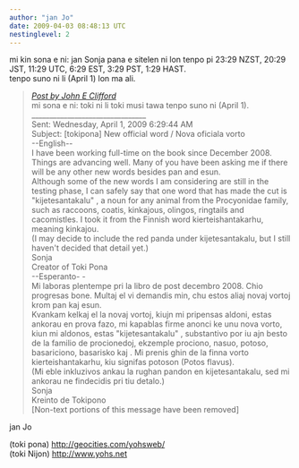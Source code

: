 ```yaml
---
author: "jan Jo"
date: 2009-04-03 08:48:13 UTC
nestinglevel: 2
---
```

mi kin sona e ni: jan Sonja pana e sitelen ni lon tenpo pi 23:29 NZST, 20:29 JST, 11:29 UTC, 6:29 EST, 3:29 PST, 1:29 HAST.  
tenpo suno ni li (April 1) lon ma ali.  

> [_Post by John E Clifford_](/05unm1ly/new-official-word-nova-oficiala-vorto#post4)  
> mi sona e ni: toki ni li toki musi tawa tenpo suno ni (April 1).  
> \_\_\_\_\_\_\_\_\_\_\_\_\_\_\_\_\_\_\_\_\_\_\_\_\_\_\_\_\_\_\_\_  
> Sent: Wednesday, April 1, 2009 6:29:44 AM  
> Subject: \[tokipona\] New official word / Nova oficiala vorto  
> \--English--  
> I have been working full-time on the book since December 2008. Things are advancing well. Many of you have been asking me if there will be any other new words besides pan and esun.  
> Although some of the new words I am considering are still in the testing phase, I can safely say that one word that has made the cut is "kijetesantakalu" , a noun for any animal from the Procyonidae family, such as raccoons, coatis, kinkajous, olingos, ringtails and cacomistles. I took it from the Finnish word kierteishantakarhu, meaning kinkajou.  
> (I may decide to include the red panda under kijetesantakalu, but I still haven't decided that detail yet.)  
> Sonja  
> Creator of Toki Pona  
> \--Esperanto- -  
> Mi laboras plentempe pri la libro de post decembro 2008. Chio progresas bone. Multaj el vi demandis min, chu estos aliaj novaj vortoj krom pan kaj esun.  
> Kvankam kelkaj el la novaj vortoj, kiujn mi pripensas aldoni, estas ankorau en prova fazo, mi kapablas firme anonci ke unu nova vorto, kiun mi aldonos, estas "kijetesantakalu" , substantivo por iu ajn besto de la familio de procionedoj, ekzemple prociono, nasuo, potoso, basariciono, basarisko kaj . Mi prenis ghin de la finna vorto kierteishantakarhu, kiu signifas potoson (Potos flavus).  
> (Mi eble inkluzivos ankau la rughan pandon en kijetesantakalu, sed mi ankorau ne findecidis pri tiu detalo.)  
> Sonja  
> Kreinto de Tokipono  
> \[Non-text portions of this message have been removed\]  
> 

jan Jo  
  
(toki pona) http://geocities.com/yohsweb/  
(toki Nijon) http://www.yohs.net